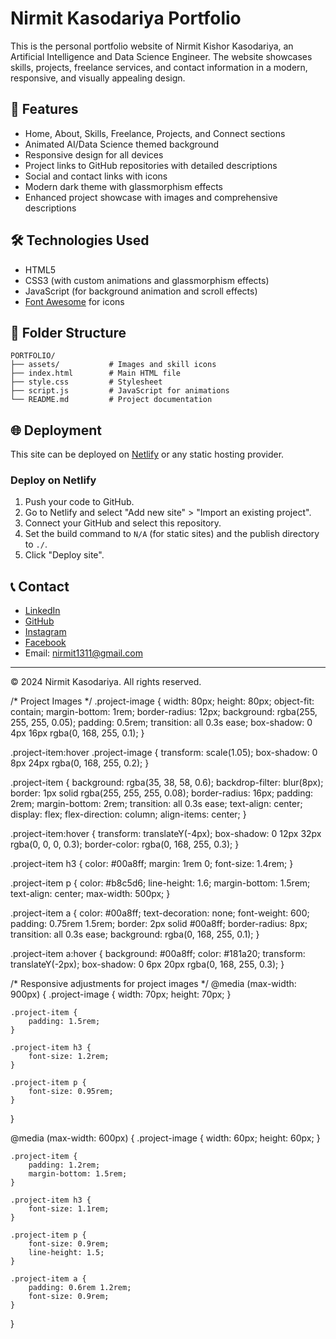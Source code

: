 # Nirmit Kasodariya Portfolio

This is the personal portfolio website of Nirmit Kishor Kasodariya, an Artificial Intelligence and Data Science Engineer. The website showcases skills, projects, freelance services, and contact information in a modern, responsive, and visually appealing design.

## 🚀 Features
- Home, About, Skills, Freelance, Projects, and Connect sections
- Animated AI/Data Science themed background
- Responsive design for all devices
- Project links to GitHub repositories with detailed descriptions
- Social and contact links with icons
- Modern dark theme with glassmorphism effects
- Enhanced project showcase with images and comprehensive descriptions

## 🛠️ Technologies Used
- HTML5
- CSS3 (with custom animations and glassmorphism effects)
- JavaScript (for background animation and scroll effects)
- [Font Awesome](https://fontawesome.com/) for icons

## 📂 Folder Structure
```
PORTFOLIO/
├── assets/           # Images and skill icons
├── index.html        # Main HTML file
├── style.css         # Stylesheet
├── script.js         # JavaScript for animations
└── README.md         # Project documentation
```

## 🌐 Deployment
This site can be deployed on [Netlify](https://www.netlify.com/) or any static hosting provider.

### Deploy on Netlify
1. Push your code to GitHub.
2. Go to Netlify and select "Add new site" > "Import an existing project".
3. Connect your GitHub and select this repository.
4. Set the build command to `N/A` (for static sites) and the publish directory to `./`.
5. Click "Deploy site".

## 📞 Contact
- [LinkedIn](https://www.linkedin.com/in/nirmit-kasodariya-499aa7208)
- [GitHub](https://github.com/Nirmitk1311)
- [Instagram](https://www.instagram.com/nirmit_1311)
- [Facebook](https://www.facebook.com/share/18vtp7PJPJ/)
- Email: nirmit1311@gmail.com

---
© 2024 Nirmit Kasodariya. All rights reserved. 

/* Project Images */
.project-image {
    width: 80px;
    height: 80px;
    object-fit: contain;
    margin-bottom: 1rem;
    border-radius: 12px;
    background: rgba(255, 255, 255, 0.05);
    padding: 0.5rem;
    transition: all 0.3s ease;
    box-shadow: 0 4px 16px rgba(0, 168, 255, 0.1);
}

.project-item:hover .project-image {
    transform: scale(1.05);
    box-shadow: 0 8px 24px rgba(0, 168, 255, 0.2);
}

.project-item {
    background: rgba(35, 38, 58, 0.6);
    backdrop-filter: blur(8px);
    border: 1px solid rgba(255, 255, 255, 0.08);
    border-radius: 16px;
    padding: 2rem;
    margin-bottom: 2rem;
    transition: all 0.3s ease;
    text-align: center;
    display: flex;
    flex-direction: column;
    align-items: center;
}

.project-item:hover {
    transform: translateY(-4px);
    box-shadow: 0 12px 32px rgba(0, 0, 0, 0.3);
    border-color: rgba(0, 168, 255, 0.3);
}

.project-item h3 {
    color: #00a8ff;
    margin: 1rem 0;
    font-size: 1.4rem;
}

.project-item p {
    color: #b8c5d6;
    line-height: 1.6;
    margin-bottom: 1.5rem;
    text-align: center;
    max-width: 500px;
}

.project-item a {
    color: #00a8ff;
    text-decoration: none;
    font-weight: 600;
    padding: 0.75rem 1.5rem;
    border: 2px solid #00a8ff;
    border-radius: 8px;
    transition: all 0.3s ease;
    background: rgba(0, 168, 255, 0.1);
}

.project-item a:hover {
    background: #00a8ff;
    color: #181a20;
    transform: translateY(-2px);
    box-shadow: 0 6px 20px rgba(0, 168, 255, 0.3);
}

/* Responsive adjustments for project images */
@media (max-width: 900px) {
    .project-image {
        width: 70px;
        height: 70px;
    }
    
    .project-item {
        padding: 1.5rem;
    }
    
    .project-item h3 {
        font-size: 1.2rem;
    }
    
    .project-item p {
        font-size: 0.95rem;
    }
}

@media (max-width: 600px) {
    .project-image {
        width: 60px;
        height: 60px;
    }
    
    .project-item {
        padding: 1.2rem;
        margin-bottom: 1.5rem;
    }
    
    .project-item h3 {
        font-size: 1.1rem;
    }
    
    .project-item p {
        font-size: 0.9rem;
        line-height: 1.5;
    }
    
    .project-item a {
        padding: 0.6rem 1.2rem;
        font-size: 0.9rem;
    }
} 